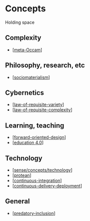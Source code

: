 # Concepts

Holding space

## Complexity 

- [[meta-Occam]]

## Philosophy, research, etc

- [[sociomaterialism]]

## Cybernetics

- [[law-of-requisite-variety]]
- [[law-of-requisite-complexity]]

## Learning, teaching 

- [[forward-oriented-design]]
- [[education 4.0]]

## Technology 

- [[sense/concepts/technology]]
- [[protean]]
- [[continuous-integration]]
- [[continuous-delivery-deployment]]

## General 

- [[predatory-inclusion]]



[//begin]: # "Autogenerated link references for markdown compatibility"
[meta-Occam]: meta-occam "Meta Occam"
[sociomaterialism]: sociomaterialism "Sociomaterialism"
[law-of-requisite-variety]: law-of-requisite-variety "Law of Requsite Variety"
[law-of-requisite-complexity]: law-of-requisite-complexity "Law of Requisite Complexity"
[forward-oriented-design]: forward-oriented-design "Forward-oriented design"
[education 4.0]: <education 4.0> "Education 4.0"
[sense/concepts/technology]: technology "Technology"
[protean]: protean "Protean"
[continuous-integration]: continuous-integration "Continuous Integration"
[continuous-delivery-deployment]: continuous-delivery-deployment "Continuous Delivery and Deployment"
[predatory-inclusion]: predatory-inclusion "Predatory Inclusion"
[//end]: # "Autogenerated link references"